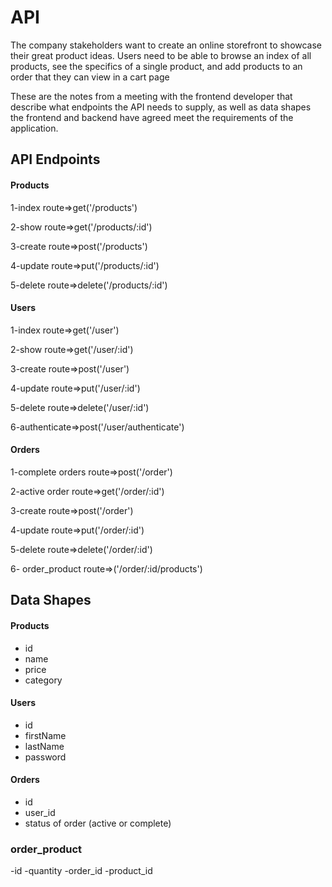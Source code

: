 # API
The company stakeholders want to create an online storefront to showcase their great product ideas. Users need to be able to browse an index of all products, see the specifics of a single product, and add products to an order that they can view in a cart page

These are the notes from a meeting with the frontend developer that describe what endpoints the API needs to supply, as well as data shapes the frontend and backend have agreed meet the requirements of the application. 

## API Endpoints
#### Products
1-index route=>get('/products') 

2-show route=>get('/products/:id')

3-create route=>post('/products')

4-update route=>put('/products/:id')

5-delete route=>delete('/products/:id')
#### Users
1-index route=>get('/user') 

2-show route=>get('/user/:id')

3-create route=>post('/user')

4-update route=>put('/user/:id')

5-delete route=>delete('/user/:id')

6-authenticate=>post('/user/authenticate')
#### Orders
1-complete orders route=>post('/order') 

2-active order route=>get('/order/:id')

3-create route=>post('/order')

4-update route=>put('/order/:id')

5-delete route=>delete('/order/:id')

6- order_product route=>('/order/:id/products')

## Data Shapes
#### Products
-  id
- name
- price
- category

#### Users
- id
- firstName
- lastName
- password

#### Orders
- id
- user_id
- status of order (active or complete)

### order_product
-id
-quantity
-order_id
-product_id
